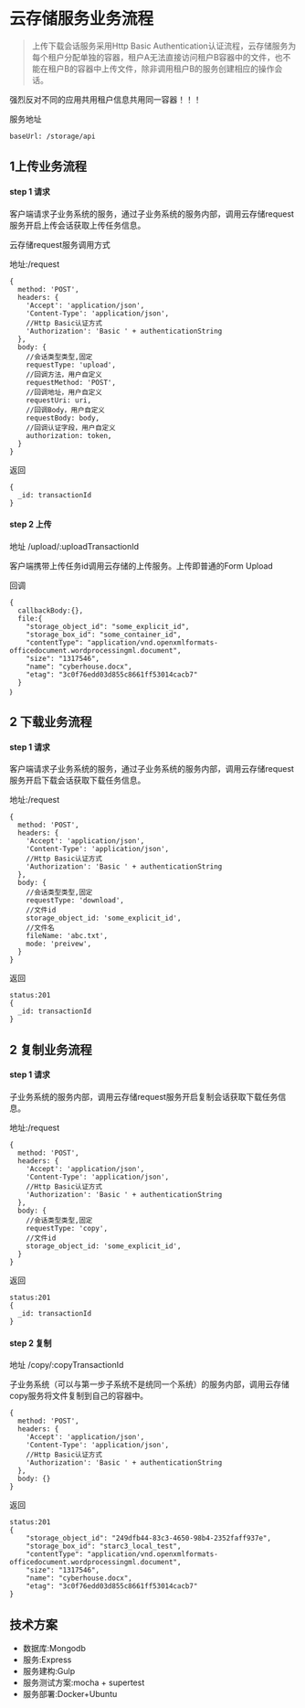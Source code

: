 # 云存储服务业务流程
>上传下载会话服务采用Http Basic Authentication认证流程，云存储服务为每个租户分配单独的容器，租户A无法直接访问租户B容器中的文件，也不能在租户B的容器中上传文件，除非调用租户B的服务创建相应的操作会话。

强烈反对不同的应用共用租户信息共用同一容器！！！


服务地址
```
baseUrl: /storage/api
```
## 1上传业务流程

#### step 1 请求

客户端请求子业务系统的服务，通过子业务系统的服务内部，调用云存储request服务开启上传会话获取上传任务信息。

云存储request服务调用方式

地址:/request

```
{
  method: 'POST',
  headers: {
    'Accept': 'application/json',
    'Content-Type': 'application/json',
    //Http Basic认证方式
    'Authorization': 'Basic ' + authenticationString
  },
  body: {
    //会话类型类型,固定
    requestType: 'upload',
    //回调方法，用户自定义
    requestMethod: 'POST',
    //回调地址，用户自定义
    requestUri: uri,
    //回调Body，用户自定义
    requestBody: body,
    //回调认证字段，用户自定义
    authorization: token,
  }
}
```

返回

``` status:201
{
  _id: transactionId
}
```

#### step 2 上传

地址 /upload/:uploadTransactionId

客户端携带上传任务id调用云存储的上传服务。上传即普通的Form Upload

回调
```
{
  callbackBody:{},
  file:{
    "storage_object_id": "some_explicit_id",
    "storage_box_id": "some_container_id",
    "contentType": "application/vnd.openxmlformats-officedocument.wordprocessingml.document",
    "size": "1317546",
    "name": "cyberhouse.docx",
    "etag": "3c0f76edd03d855c8661ff53014cacb7"
  }
｝
```

## 2 下载业务流程
#### step 1 请求

客户端请求子业务系统的服务，通过子业务系统的服务内部，调用云存储request服务开启下载会话获取下载任务信息。

地址:/request

```
{
  method: 'POST',
  headers: {
    'Accept': 'application/json',
    'Content-Type': 'application/json',
    //Http Basic认证方式
    'Authorization': 'Basic ' + authenticationString
  },
  body: {
    //会话类型类型,固定
    requestType: 'download',
    //文件id
    storage_object_id: 'some_explicit_id',
    //文件名
    fileName: 'abc.txt',
    mode: 'preivew',
  }
}
```

返回

```
status:201
{
  _id: transactionId
}
```

## 2 复制业务流程
#### step 1 请求

子业务系统的服务内部，调用云存储request服务开启复制会话获取下载任务信息。

地址:/request

```
{
  method: 'POST',
  headers: {
    'Accept': 'application/json',
    'Content-Type': 'application/json',
    //Http Basic认证方式
    'Authorization': 'Basic ' + authenticationString
  },
  body: {
    //会话类型类型,固定
    requestType: 'copy',
    //文件id
    storage_object_id: 'some_explicit_id',
  }
}
```

返回

```
status:201
{
  _id: transactionId
}
```

#### step 2 复制

地址 /copy/:copyTransactionId

子业务系统（可以与第一步子系统不是统同一个系统）的服务内部，调用云存储copy服务将文件复制到自己的容器中。
```
{
  method: 'POST',
  headers: {
    'Accept': 'application/json',
    'Content-Type': 'application/json',
    //Http Basic认证方式
    'Authorization': 'Basic ' + authenticationString
  },
  body: {}
}
```

返回

```
status:201
{
    "storage_object_id": "249dfb44-83c3-4650-98b4-2352faff937e",
    "storage_box_id": "starc3_local_test",
    "contentType": "application/vnd.openxmlformats-officedocument.wordprocessingml.document",
    "size": "1317546",
    "name": "cyberhouse.docx",
    "etag": "3c0f76edd03d855c8661ff53014cacb7"
}
```

## 技术方案
- 数据库:Mongodb
- 服务:Express
- 服务建构:Gulp
- 服务测试方案:mocha + supertest
- 服务部署:Docker+Ubuntu
